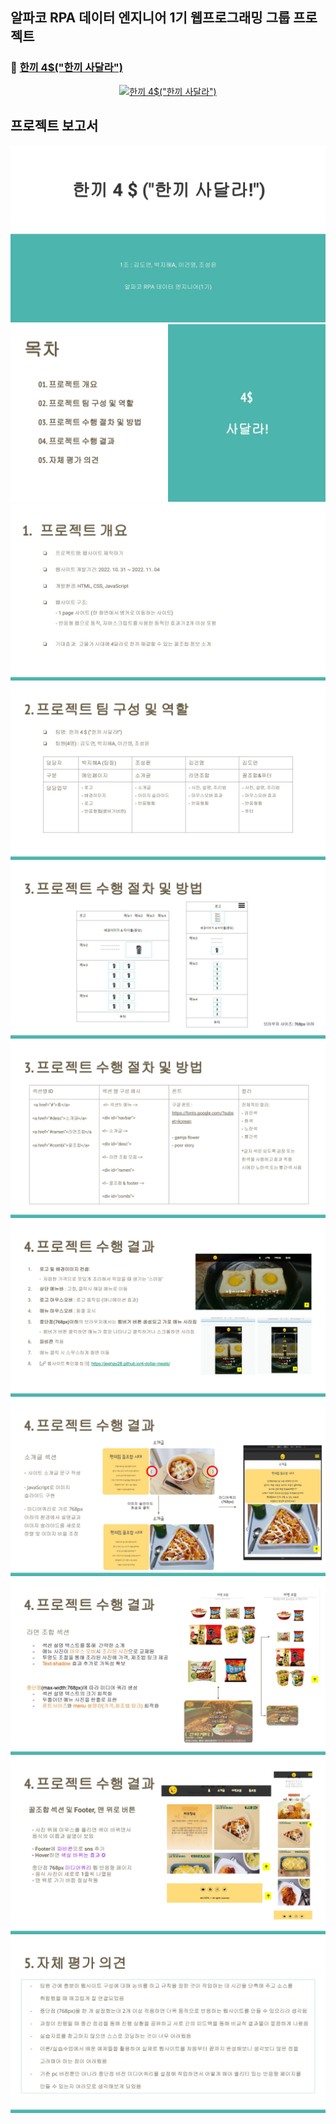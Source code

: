 ## 알파코 RPA 데이터 엔지니어 1기 웹프로그래밍 그룹 프로젝트
### 🔗 [한끼 4$("한끼 사달라")](https://jeehay28.github.io/4-dollar-meals/)

<p align="center">
	<a href="https://jeehay28.github.io/4-dollar-meals/" target="_blank">
		<img src="README/4-dollar-meal.gif" alt='한끼 4$("한끼 사달라")' width="960" />
	</a>
</p>

## 프로젝트 보고서
![](README/0001.jpg)
![](README/0002.jpg)
![](README/0003.jpg)
![](README/0004.jpg)
![](README/0005.jpg)
![](README/0006.jpg)
![](README/0007.jpg)
![](README/0008.jpg)
![](README/0009.jpg)
![](README/0010.jpg)
![](README/0011.jpg)
